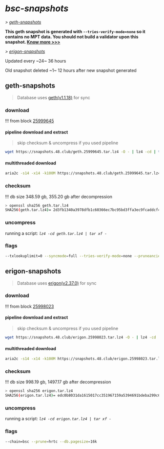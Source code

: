 # *bsc-snapshots*


*\> [geth-snapshots](#geth-snapshots)*

**This geth snapshot is generated with `--tries-verify-mode=none` so it contains no MPT data. You should not build a validator upon this snapshot. [Know more >>>](https://github.com/bnb-chain/bsc/pull/926)**

*\> [erigon-snapshots](#erigon-snapshots)*

Updated every ~24~ 36 hours

Old snapshot deleted ~1~ 12 hours after new snapshot generated

## geth-snapshots


> Database uses [geth(v1.1.18)](https://github.com/bnb-chain/bsc/releases/tag/v1.1.18) for sync


### download

<!-- begin_geth -->

!!! from block [25999645](https://bscscan.com/block/25999645)

#### pipeline download and extract
> skip checksum & uncompress if you used pipeline
```bash
wget https://snapshots.48.club/geth.25999645.tar.lz4 -O - | lz4 -cd | tar xf -
```

#### multithreaded download

```bash
aria2c -s14 -x14 -k100M https://snapshots.48.club/geth.25999645.tar.lz4 -o geth.tar.lz4
```


### checksum

!!! db size 348.59 gb, 355.20 gb after decompression
```bash
> openssl sha256 geth.tar.lz4
SHA256(geth.tar.lz4)= 2d3fb1340a3978dfb1c60366ec7bc95bd3ffa3ec9fcaddcf460d1e355714d449
```

<!-- end_geth -->

### uncompress


running a script: _`lz4 -cd geth.tar.lz4 | tar xf -`_


### flags


```bash
--txlookuplimit=0 --syncmode=full --tries-verify-mode=none --pruneancient=true --diffblock=5000
```


## erigon-snapshots


> Database uses [erigon(v2.37.0)](https://github.com/ledgerwatch/erigon/releases/tag/v2.37.0) for sync


### download

<!-- begin_erigon -->

!!! from block [25998023](https://bscscan.com/block/25998023)

#### pipeline download and extract
> skip checksum & uncompress if you used pipeline
```bash
wget https://snapshots.48.club/erigon.25998023.tar.lz4 -O - | lz4 -cd | tar xf -
```

#### multithreaded download

```bash
aria2c -s14 -x14 -k100M https://snapshots.48.club/erigon.25998023.tar.lz4 -o erigon.tar.lz4
```


### checksum

!!! db size 998.19 gb, 1497.17 gb after decompression
```bash
> openssl sha256 erigon.tar.lz4
SHA256(erigon.tar.lz4)= edc0b8031da1615017cc351967159a5394691bdeba299c62ea43d3cd083939b1
```

<!-- end_erigon -->


### uncompress


running a script: _`lz4 -cd erigon.tar.lz4 | tar xf -`_


### flags


```bash
--chain=bsc --prune=hrtc --db.pagesize=16k
```
